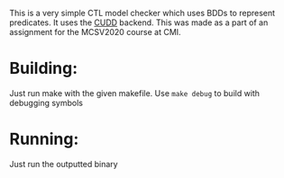 This is a very simple CTL model checker which uses BDDs to represent predicates. It uses the 
[CUDD](https://davidkebo.com/cudd) backend. This was made as a part of an assignment for the MCSV2020 course at CMI.

# Building:

Just run make with the given makefile. Use `make debug` to build with debugging symbols

# Running:

Just run the outputted binary
